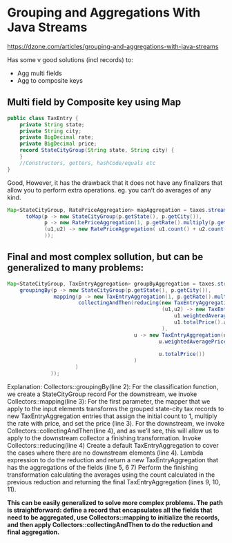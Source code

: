 # Grouping and Aggregations With Java Streams
https://dzone.com/articles/grouping-and-aggregations-with-java-streams

Has some v good solutions (incl records) to:
- Agg multi fields
- Agg to composite keys



## Multi field by Composite key using Map
```java
public class TaxEntry {
    private String state;
    private String city;
    private BigDecimal rate;
    private BigDecimal price;
    record StateCityGroup(String state, String city) {
    }
    //Constructors, getters, hashCode/equals etc
}
```
Good, However, it has the drawback that it does not have any finalizers that allow you to perform extra operations. 
eg. you can’t do averages of any kind.
```java
Map<StateCityGroup, RatePriceAggregation> mapAggregation = taxes.stream().collect(
      toMap(p -> new StateCityGroup(p.getState(), p.getCity()), 
            p -> new RatePriceAggregation(1, p.getRate().multiply(p.getPrice())), 
            (u1,u2) -> new RatePriceAggregation( u1.count() + u2.count(), u1.ratePrice().add(u2.ratePrice()))
            ));
```

## Final and most complex sollution, but can be generalized to many problems:
```java
Map<StateCityGroup, TaxEntryAggregation> groupByAggregation = taxes.stream().collect(
    groupingBy(p -> new StateCityGroup(p.getState(), p.getCity()), 
               mapping(p -> new TaxEntryAggregation(1, p.getRate().multiply(p.getPrice()), p.getPrice()), 
                       collectingAndThen(reducing(new TaxEntryAggregation(0, BigDecimal.ZERO, BigDecimal.ZERO),
                                                  (u1,u2) -> new TaxEntryAggregation(u1.count() + u2.count(),
                                                      u1.weightedAveragePrice().add(u2.weightedAveragePrice()), 
                                                      u1.totalPrice().add(u2.totalPrice()))
                                                  ),
                                         u -> new TaxEntryAggregation(u.count(), 
                                                 u.weightedAveragePrice().divide(BigDecimal.valueOf(u.count()),
                                                                                 2, RoundingMode.HALF_DOWN), 
                                                 u.totalPrice())
                                         )
                      )
              ));
```

Explanation:
    Collectors::groupingBy(line 2):
        For the classification function, we create a StateCityGroup record
        For the downstream, we invoke Collectors::mapping(line 3):
            For the first parameter, the mapper that we apply to the input elements transforms the grouped state-city tax records to new TaxEntryAggregation entries that assign the initial count to 1, multiply the rate with price, and set the price (line 3).
            For the downstream, we invoke Collectors::collectingAndThen(line 4), and as we’ll see, this will allow us to apply to the downstream collector a finishing transformation.
                Invoke Collectors::reducing(line 4)
                    Create a default TaxEntryAggregation to cover the cases where there are no downstream elements (line 4).
                    Lambda expression to do the reduction and return a new TaxEntryAggregation that has the aggregations of the fields (line 5, 6 7)
                Perform the finishing transformation calculating the averages using the count calculated in the previous reduction and returning the final TaxEntryAggregation (lines 9, 10, 11).

**This can be easily generalized to solve more complex problems. The path is straightforward: define a record that encapsulates all the fields that 
need to be aggregated, use Collectors::mapping to initialize the records, and then apply Collectors::collectingAndThen to do the reduction and 
final aggregation.**
